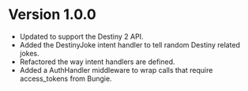 Version 1.0.0
===============
- Updated to support the Destiny 2 API.
- Added the DestinyJoke intent handler to tell random Destiny related jokes.
- Refactored the way intent handlers are defined.
- Added a AuthHandler middleware to wrap calls that require access_tokens from Bungie.

